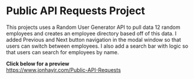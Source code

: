 # Public API Requests Project
This projects uses a Random User Generator API to pull data 12 random employees and creates an employee directory based off of this data.  I added Previous and Next button navigation in the modal window so that users can switch between employees.  I also add a search bar with logic so that users can search for employees by name.

**Click below for a preview**\
https://www.jonhayjr.com/Public-API-Requests